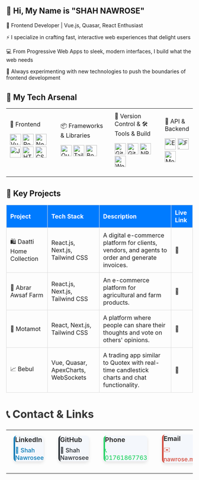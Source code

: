 
<h2>👋 Hi, My Name is  <b>"SHAH NAWROSE"</b></h2>


🎨 Frontend Developer | Vue.js, Quasar, React Enthusiast

⚡ I specialize in crafting fast, interactive web experiences that delight users

💻 From Progressive Web Apps to sleek, modern interfaces, I build what the web needs

🌱 Always experimenting with new technologies to push the boundaries of frontend development




<div  style="margin-top: 2rem;">
<h2>🚀 My Tech Arsenal</h2>

<table style="width:100%; text-align: left; border-collapse: collapse;">
  <tr>
    <td style="width: 33%; padding: 10px;">
      🎨 Frontend
      <p>
        <img src="https://cdn.jsdelivr.net/gh/devicons/devicon/icons/vuejs/vuejs-original.svg" title="Vue.js" height="30"/>
        <img src="https://cdn.jsdelivr.net/gh/devicons/devicon/icons/react/react-original.svg" title="React" height="30"/>
        <img src="https://cdn.jsdelivr.net/gh/devicons/devicon/icons/nextjs/nextjs-original.svg" title="Next.js" height="30"/>
        <img src="https://cdn.jsdelivr.net/gh/devicons/devicon/icons/javascript/javascript-original.svg" title="JavaScript" height="30"/>
        <img src="https://cdn.jsdelivr.net/gh/devicons/devicon/icons/html5/html5-original.svg" title="HTML5" height="30"/>
        <img src="https://cdn.jsdelivr.net/gh/devicons/devicon/icons/css3/css3-original.svg" title="CSS3" height="30"/>
      </p>
    </td>
    <td style="width: 33%; padding: 10px;">
      📦 Frameworks & Libraries
      <p>
        <img src="https://cdn.jsdelivr.net/gh/devicons/devicon/icons/quasar/quasar-original.svg" title="Quasar" height="30"/>
        <img src="https://cdn.jsdelivr.net/gh/devicons/devicon/icons/tailwindcss/tailwindcss-original.svg" title="Tailwind CSS" height="30"/>
        <img src="https://cdn.jsdelivr.net/gh/devicons/devicon/icons/bootstrap/bootstrap-original.svg" title="Bootstrap" height="30"/>
      </p>
    </td>
    <td style="width: 34%; padding: 10px;">
      🔗 Version Control & 🛠 Tools & Build
      <p>
        <img src="https://cdn.jsdelivr.net/gh/devicons/devicon/icons/git/git-original.svg" title="Git" height="30"/>
        <img src="https://cdn.jsdelivr.net/gh/devicons/devicon/icons/github/github-original.svg" title="GitHub" height="30"/>
        <img src="https://cdn.jsdelivr.net/gh/devicons/devicon/icons/npm/npm-original-wordmark.svg" title="NPM" height="30"/>
        <img src="https://cdn.jsdelivr.net/gh/devicons/devicon/icons/webpack/webpack-original.svg" title="Webpack" height="30"/>
      </p>
    </td>
      <td style="width: 50%; padding: 10px;">
      🔌 API & Backend
      <p>
       <img src="https://cdn.jsdelivr.net/gh/devicons/devicon/icons/express/express-original.svg" title="Express.js" height="30"/> 
  <img src="https://cdn.jsdelivr.net/gh/devicons/devicon/icons/firebase/firebase-plain.svg" title="Firebase" height="30"/> 
  <img src="https://cdn.jsdelivr.net/gh/devicons/devicon/icons/mongodb/mongodb-original.svg" title="MongoDB" height="30"/> 
      </p>
    </td>
  </tr>
</table>

</div>





<div  style="margin-top: 2rem;">
    
  <h2>🚀 Key Projects</h2>
<table style="width:100%; border-collapse: collapse; text-align: left;">
  <tr style="background: #007bff; color: white;">
    <th style="padding: 10px; border: 1px solid #ddd;">Project</th>
    <th style="padding: 10px; border: 1px solid #ddd;">Tech Stack</th>
    <th style="padding: 10px; border: 1px solid #ddd;">Description</th>
    <th style="padding: 10px; border: 1px solid #ddd;">Live Link</th>
  </tr>
  <tr>
    <td style="padding: 10px; border: 1px solid #ddd;">🛍️ Daatti Home Collection</td>
    <td style="padding: 10px; border: 1px solid #ddd;">React.js, Next.js, Tailwind CSS</td>
    <td style="padding: 10px; border: 1px solid #ddd;">A digital e-commerce platform for clients, vendors, and agents to order and generate invoices.</td>
    <td style="padding: 10px; border: 1px solid #ddd;"><a href="https://daattihomecollection.com" target="_blank" style="text-decoration: none;">🔗</a></td>
  </tr>
  <tr>
    <td style="padding: 10px; border: 1px solid #ddd;">🌾 Abrar Awsaf Farm</td>
    <td style="padding: 10px; border: 1px solid #ddd;">React.js, Next.js, Tailwind CSS</td>
    <td style="padding: 10px; border: 1px solid #ddd;">An e-commerce platform for agricultural and farm products.</td>
    <td style="padding: 10px; border: 1px solid #ddd;"><a href="https://abrarawsafagrofarm.com" target="_blank" style="text-decoration: none;">🔗</a></td>
  </tr>
  <tr>
    <td style="padding: 10px; border: 1px solid #ddd;">💬 Motamot</td>
    <td style="padding: 10px; border: 1px solid #ddd;">React, Next.js, Tailwind CSS</td>
    <td style="padding: 10px; border: 1px solid #ddd;">A platform where people can share their thoughts and vote on others' opinions.</td>
    <td style="padding: 10px; border: 1px solid #ddd;"><a href="https://motamot.io" target="_blank" style="text-decoration: none;">🔗</a></td>
  </tr>
  <tr>
    <td style="padding: 10px; border: 1px solid #ddd;">📈 Bebul</td>
    <td style="padding: 10px; border: 1px solid #ddd;">Vue, Quasar, ApexCharts, WebSockets</td>
    <td style="padding: 10px; border: 1px solid #ddd;">A trading app similar to Quotex with real-time candlestick charts and chat functionality.</td>
    <td style="padding: 10px; border: 1px solid #ddd; text-decoration:none"><a  href="https://bebul.pro" target="_blank" style="text-decoration: none;">🔗</a></td>
  </tr>
</table>
</div>

<div style="margin-top: 2rem;">
  <h2 style="font-size: 1.8rem; font-weight: bold; color: #333;">📞 Contact & Links</h2>
  <div style="margin-top: 1.5rem;">
    <table style="width: 100%; text-align: left; border-collapse: collapse;">
      <tr>
        <td style="padding: 12px 20px;">
          <div style="background-color: #f4f7fc; border-left: 4px solid #0077b5; border-radius: 8px; box-shadow: 0 4px 8px rgba(0, 0, 0, 0.1);">
            <strong style="font-size: 1.1rem; color: #333;">LinkedIn</strong>
            <p style="margin-top: 8px; font-size: 1rem; color: #555;">
              <a href="https://www.linkedin.com/shah-nawrose" target="_blank" style="color: #0077b5; text-decoration: none; font-weight: 500;">🔗 Shah Nawrosee</a>
            </p>
          </div>
        </td>

   <td style="padding: 12px 20px;">
          <div style="background-color: #f4f7fc; border-left: 4px solid #24292f; border-radius: 8px; box-shadow: 0 4px 8px rgba(0, 0, 0, 0.1);">
            <strong style="font-size: 1.1rem; color: #333;">GitHub</strong>
            <p style="margin-top: 8px; font-size: 1rem; color: #555;">
              <a href="https://github.com/shahnawroz" target="_blank" style="color: #24292f; text-decoration: none; font-weight: 500;">🔗 Shah Nawrosee</a>
            </p>
          </div>
        </td>
    <td style="padding: 12px 20px;">
          <div style="background-color: #f4f7fc; border-left: 4px solid #25d366; border-radius: 8px; box-shadow: 0 4px 8px rgba(0, 0, 0, 0.1);">
            <strong style="font-size: 1.1rem; color: #333;">Phone</strong>
            <p style="margin-top: 8px; font-size: 1rem; color: #555;">
              <a href="tel:+8801761867763" style="color: #25d366; text-decoration: none; font-weight: 500;">📞 01761867763</a>
            </p>
          </div>
        </td>

 <td style="padding: 12px 20px;">
          <div style="background-color: #f4f7fc; border-left: 4px solid #d44638; border-radius: 8px; box-shadow: 0 4px 8px rgba(0, 0, 0, 0.1);">
            <strong style="font-size: 1.1rem; color: #333;">Email</strong>
            <p style="margin-top: 8px; font-size: 1rem; color: #555;">
              <a href="mailto:nawrose.mians@gmail.com" style="color: #d44638; text-decoration: none; font-weight: 500;">✉️ nawrose.mians@gmail.com</a>
            </p>
          </div>
        </td>
      </tr>
    </table>
  </div>
</div>









